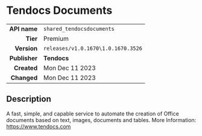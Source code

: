 # Tendocs Documents
| | |
|-:|-|
|**API name**|`shared_tendocsdocuments`|
|**Tier**|Premium|
|**Version**|`releases/v1.0.1670\1.0.1670.3526`|
|**Publisher**|**Tendocs**|
|**Created**|Mon Dec 11 2023|
|**Changed**|Mon Dec 11 2023|

## Description
A fast, simple, and capable service to automate the creation of Office documents based on text, images, documents and tables. More Information: https://www.tendocs.com
